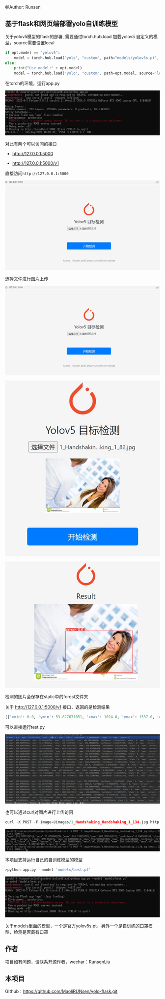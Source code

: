 @Author: Runsen

## 基于flask和网页端部署yolo自训练模型

关于yolov5模型的flask的部署, 需要通过torch.hub.load 加载yolov5 自定义的模型，source需要设置local

```python
if opt.model == "yolov5":
    model = torch.hub.load("yolo", "custom", path="models/yolov5s.pt", source='local')
else:
    print("Use model:" + opt.model)
    model = torch.hub.load("yolo", "custom", path=opt.model, source='local')
```

在torch的环境，运行app.py 

![](doc/启动.jpg)


对此有两个可以访问的接口

- http://127.0.0.1:5000

- http://127.0.0.1:5000/v1

直接访问`http://127.0.0.1:5000`


![](doc/识别页面.jpg)

选择文件进行图片上传

![](doc/识别页面.jpg)


![](doc/上传图片.jpg)

![](doc/检测结果.jpg)

检测的图片会保存在static中的forest文件夹

关于 http://127.0.0.1:5000/v1 接口，返回的是检测结果

```python
[{'xmin': 0.0, 'ymin': 53.827671051, 'xmax': 1024.0, 'ymax': 1537.0, 'confidence': 0.8689030409, 'class': 0, 'name': 'person'}]
```
可以直接运行test.py

![](doc/运行结果.jpg)


也可以通过curl对图片进行上传访问

```python
curl -X POST -F image=@images/1_Handshaking_Handshaking_1_134.jpg http://127.0.0.1:5000/v1
```

![](doc/接口检测.jpg)

本项目支持运行自己的自训练模型的模型

```python
>python app.py --model 'models/best.pt'
```
![](doc/自定义训练模型.jpg)

关于models里面的模型，一个是官方yolov5s.pt，另外一个是自训练的口罩模型，检测是否戴有口罩

## 作者

项目如有问题，请联系开源作者，wechar：RunsenLiu

## 本项目

GIthub：https://github.com/MaoliRUNsen/yolo-flask.git


